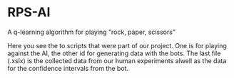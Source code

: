 # RPS-AI
A q-learning algorithm for playing "rock, paper, scissors"

Here you see the to scripts that were part of our project. One is for playing against the AI, the other id for generating data with the bots. 
The last file (.xslx) is the collected data from our human experiments alwell as the data for the confidence intervals from the bot.

